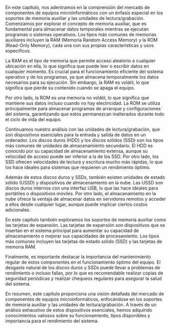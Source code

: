 En este capítulo, nos adentramos en la comprensión del mercado de componentes de equipos microinformáticos con un énfasis especial en los soportes de memoria auxiliar y las unidades de lectura/grabación. Comenzamos por explorar el concepto de memoria auxiliar, que es fundamental para almacenar datos temporales mientras se ejecutan programas o sistemas operativos. Los tipos más comunes de memorias auxiliares incluyen la RAM (Memoria Random Access Memory) y la ROM (Read-Only Memory), cada una con sus propias características y usos específicos.

La RAM es el tipo de memoria que permite acceso aleatorio a cualquier ubicación en ella, lo que significa que puede leer o escribir datos en cualquier momento. Es crucial para el funcionamiento eficiente del sistema operativo y de los programas, ya que almacena temporalmente los datos necesarios para su ejecución. Sin embargo, la RAM es volátil, lo que significa que pierde su contenido cuando se apaga el equipo.

Por otro lado, la ROM es una memoria no volátil, lo que significa que mantiene sus datos incluso cuando no hay electricidad. La ROM se utiliza principalmente para almacenar programas de arranque y configuraciones del sistema, garantizando que estos permanezcan inalterados durante todo el ciclo de vida del equipo.

Continuamos nuestro análisis con las unidades de lectura/grabación, que son dispositivos esenciales para la entrada y salida de datos en un ordenador. Los discos duros (HDD) y los discos sólidos (SSD) son los tipos más comunes de unidades de almacenamiento secundario. El HDD es conocido por su capacidad de almacenamiento extensa, aunque su velocidad de acceso puede ser inferior a la de los SSD. Por otro lado, los SSD ofrecen velocidades de lectura y escritura mucho más rápidas, lo que los hace ideales para sistemas que requieren un rendimiento óptimo.

Además de estos discos duros y SSDs, también existen unidades de estado sólido (USSD) y dispositivos de almacenamiento en la nube. Las USSD son discos duros internos con una interfaz USB, lo que las hace ideales para portátiles o dispositivos móviles. Por otro lado, el almacenamiento en la nube ofrece la ventaja de almacenar datos en servidores remotos y acceder a ellos desde cualquier lugar, aunque puede implicar ciertos costos adicionales.

En este capítulo también exploramos los soportes de memoria auxiliar como las tarjetas de expansión. Las tarjetas de expansión son dispositivos que se insertan en el sistema principal para aumentar su capacidad de almacenamiento o mejorar sus capacidades de procesamiento. Los tipos más comunes incluyen las tarjetas de estado sólido (SSD) y las tarjetas de memoria RAM.

Finalmente, es importante destacar la importancia del mantenimiento regular de estos componentes en el funcionamiento óptimo del equipo. El desgaste natural de los discos duros y SSDs puede llevar a problemas de rendimiento o incluso fallas, por lo que es recomendable realizar copias de seguridad periódicas y realizar chequeos regulares para asegurar la salud del sistema.

En resumen, este capítulo proporciona una visión detallada del mercado de componentes de equipos microinformáticos, enfocándose en los soportes de memoria auxiliar y las unidades de lectura/grabación. A través de un análisis exhaustivo de estos dispositivos esenciales, hemos adquirido conocimientos valiosos sobre su funcionamiento, tipos disponibles y importancia para el rendimiento del sistema.
